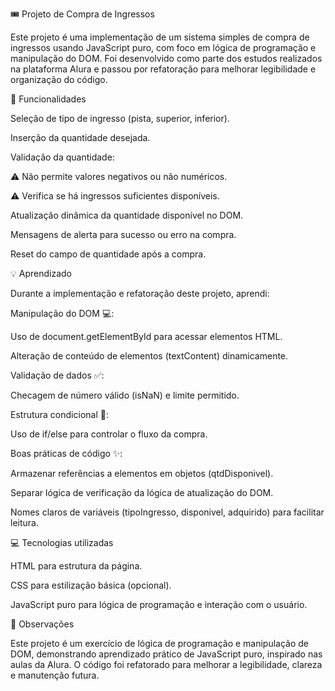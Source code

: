 🎟️ Projeto de Compra de Ingressos

  Este projeto é uma implementação de um sistema simples de compra de ingressos usando JavaScript puro, com foco em lógica de programação e manipulação do DOM. Foi desenvolvido como parte dos estudos realizados na plataforma Alura e passou por refatoração para melhorar legibilidade e organização do código.

📌 Funcionalidades

  Seleção de tipo de ingresso (pista, superior, inferior).
  
  Inserção da quantidade desejada.
  
  Validação da quantidade:

  ⚠️ Não permite valores negativos ou não numéricos.

  ⚠️ Verifica se há ingressos suficientes disponíveis.

  Atualização dinâmica da quantidade disponível no DOM.
  
  Mensagens de alerta para sucesso ou erro na compra.
  
  Reset do campo de quantidade após a compra.
  
💡 Aprendizado

  Durante a implementação e refatoração deste projeto, aprendi:
  
  Manipulação do DOM 💻:
  
  Uso de document.getElementById para acessar elementos HTML.
  
  Alteração de conteúdo de elementos (textContent) dinamicamente.
  
  Validação de dados ✅:
  
  Checagem de número válido (isNaN) e limite permitido.
  
  Estrutura condicional 🔀:
  
  Uso de if/else para controlar o fluxo da compra.
  
  Boas práticas de código ✨:
  
  Armazenar referências a elementos em objetos (qtdDisponivel).
  
  Separar lógica de verificação da lógica de atualização do DOM.
  
  Nomes claros de variáveis (tipoIngresso, disponivel, adquirido) para facilitar leitura.
  
💻 Tecnologias utilizadas

  HTML para estrutura da página.
  
  CSS para estilização básica (opcional).
  
  JavaScript puro para lógica de programação e interação com o usuário.

📝 Observações

  Este projeto é um exercício de lógica de programação e manipulação de DOM, demonstrando aprendizado prático de JavaScript puro, inspirado nas aulas da Alura. O código foi refatorado para melhorar a legibilidade, clareza e manutenção futura.
